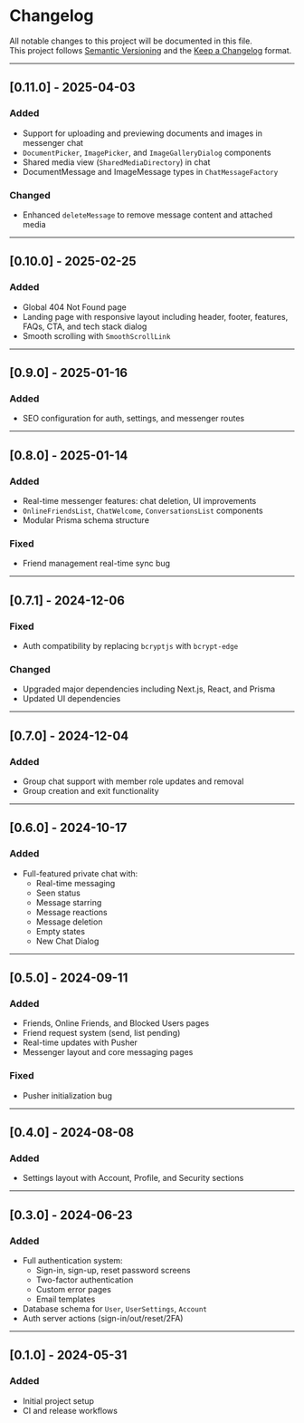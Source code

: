 # Changelog

All notable changes to this project will be documented in this file.  
This project follows [Semantic Versioning](https://semver.org) and the [Keep a Changelog](https://keepachangelog.com) format.

---

## [0.11.0] - 2025-04-03

### Added
- Support for uploading and previewing documents and images in messenger chat
- `DocumentPicker`, `ImagePicker`, and `ImageGalleryDialog` components
- Shared media view (`SharedMediaDirectory`) in chat
- DocumentMessage and ImageMessage types in `ChatMessageFactory`

### Changed
- Enhanced `deleteMessage` to remove message content and attached media

---

## [0.10.0] - 2025-02-25

### Added
- Global 404 Not Found page
- Landing page with responsive layout including header, footer, features, FAQs, CTA, and tech stack dialog
- Smooth scrolling with `SmoothScrollLink`

---

## [0.9.0] - 2025-01-16

### Added
- SEO configuration for auth, settings, and messenger routes

---

## [0.8.0] - 2025-01-14

### Added
- Real-time messenger features: chat deletion, UI improvements
- `OnlineFriendsList`, `ChatWelcome`, `ConversationsList` components
- Modular Prisma schema structure

### Fixed
- Friend management real-time sync bug

---

## [0.7.1] - 2024-12-06

### Fixed
- Auth compatibility by replacing `bcryptjs` with `bcrypt-edge`

### Changed
- Upgraded major dependencies including Next.js, React, and Prisma
- Updated UI dependencies

---

## [0.7.0] - 2024-12-04

### Added
- Group chat support with member role updates and removal
- Group creation and exit functionality

---

## [0.6.0] - 2024-10-17

### Added
- Full-featured private chat with:
  - Real-time messaging
  - Seen status
  - Message starring
  - Message reactions
  - Message deletion
  - Empty states
  - New Chat Dialog

---

## [0.5.0] - 2024-09-11

### Added
- Friends, Online Friends, and Blocked Users pages
- Friend request system (send, list pending)
- Real-time updates with Pusher
- Messenger layout and core messaging pages

### Fixed
- Pusher initialization bug

---

## [0.4.0] - 2024-08-08

### Added
- Settings layout with Account, Profile, and Security sections

---

## [0.3.0] - 2024-06-23

### Added
- Full authentication system:
  - Sign-in, sign-up, reset password screens
  - Two-factor authentication
  - Custom error pages
  - Email templates
- Database schema for `User`, `UserSettings`, `Account`
- Auth server actions (sign-in/out/reset/2FA)

---

## [0.1.0] - 2024-05-31

### Added
- Initial project setup
- CI and release workflows
